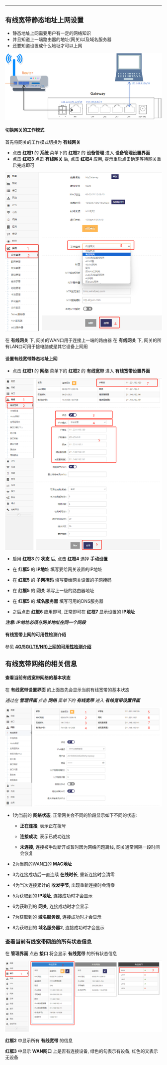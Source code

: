 ***

## 有线宽带静态地址上网设置

- 静态地址上网需要用户有一定的网络知识   
- 并且知道上一端路由器的地址(网关)以及域名服务器   
- 还要知道设置成什么地址才可以上网


![avatar](./wan_dhcp.png) 


#### 切换网关的工作模式

首先将网关的工作模式切换为 **有线网关**

- 点击 **红框1** 的 **系统** 菜单下的 **红框2** 的 **设备管理** 进入 **设备管理设置界面**   
- 点击 **红框3** 点击 **有线网关** 后, 点击 **红框4** 应用, 提示重启点击确定等待网关重启完成即可

![avatar](./mode_cn.png) 

在 **有线网关** 下, 网关的WAN口用于连接上一端的路由器
在 **有线网关** 下, 网关的所有LAN口可用于接电脑或是其它设备上网用

#### 设置有线宽带静态地址上网

- 点击 **红框1** 的 **网络** 菜单下的 **红框2** 的 **有线宽带** 进入 **有线宽带设置界面**

![avatar](./wan_static_cn.png) 

- 启用 **红框3** 的 **状态** 后, 点击 **红框4** 选择 **手动设置**

- 在 **红框5** 的 **IP地址** 填写要给网关设置的IP地址

- 在 **红框5** 的 **子网掩码** 填写要给网关设置的子网掩码

- 在 **红框5** 的 **网关** 填写上一级的路由器地址

- 在 **红框5** 的 **域名服务器** 填写可用的DNS服务器

- 之后点击 **红框6** 应用即可, 正常即可在 **红框7** 显示设置的 **IP地址**

***注意: IP地址必须与网关地址在同一个网段***

#### 有线宽带上网的可用性检测介绍

参见 **[4G/5G(LTE/NR)上网的可用性检测介绍](../lte/lte_apn_cn.md#4g5gltenr上网的可用性检测介绍为了ltenr网络的可靠性必须阅读)**


## 有线宽带网络的相关信息

#### 查看当前有线宽带网络的基本状态

在 **有线宽带设置界面** 的上面首先会显示当前有线宽带的基本状态

*通过在 **管理界面** 点击 **网络** 菜单下的 **有线宽带** 进入 **有线宽带设置界面***

![avatar](./wan_pppoe_cn_status.png) 

- 1为当前的 **网络状态**, 正常网关会不同的阶段显示如下不同的状态:

    - **正在连接**, 表示正在拨号

    - **连接成功**, 表示已成功连接

    - **未连接**, 连接被手动断开或暂时因为网络问题离线, 网关通常间隔一段时间会恢复


- 2为当前的WAN口的 **MAC地址**

- 3为连接成功后一直连续 **在线时长**, 重新连接时会清零

- 4为当次连接累计的 **收发字节**, 出现重新连接时会清零

- 5为获取到的 **IP地址**, 连接成功时才会显示

- 6为获取到的 **网关**, 连接成功时才会显示

- 7为获取到的 **域名服务器**, 连接成功时才会显示

- 8为获取到的 **域名服务器2**, 连接成功时才会显示


### 查看当前有线宽带网络的所有状态信息

在 **管理界面** 点击 **接口** 将会显示 **有线宽带** 的所有状态信息

![avatar](./wan_pppoe_cn_interface.png) 

**红框2** 中显示所有 **有线宽带** 的信息

**红框3** 中显示 **WAN网口** 上是否有连接设备, 绿色的勾表示有设备, 红色的叉表示无设备
